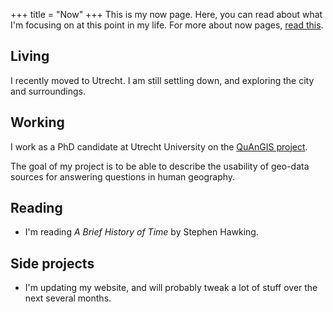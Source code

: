 +++
title = "Now"
+++
This is my now page.
Here, you can read about what I'm focusing on at this point in my life.
For more about now pages, [read this](https://nownownow.com/about).

## Living
I recently moved to Utrecht.
I am still settling down, and exploring the city and surroundings.

## Working
I work as a PhD candidate at Utrecht University on the [QuAnGIS project](https://www.questionbasedanalysis.com/).

The goal of my project is to be able to describe the usability of geo-data sources for answering questions in human geography.

## Reading
* I'm reading *A Brief History of Time* by Stephen Hawking.

## Side projects
* I'm updating my website, and will probably tweak a lot of stuff over the next several months.
